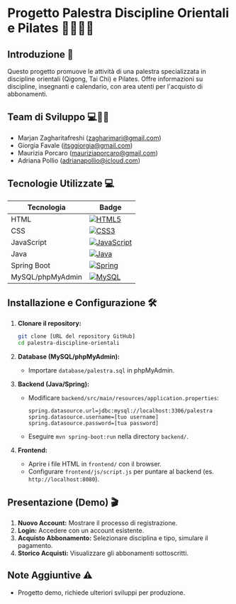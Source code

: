 # Progetto Palestra Discipline Orientali e Pilates 🧘‍♀️🤸‍♂️

## Introduzione 🚀

Questo progetto promuove le attività di una palestra specializzata in discipline orientali (Qigong, Tai Chi) e Pilates. Offre informazioni su discipline, insegnanti e calendario, con area utenti per l'acquisto di abbonamenti.

## Team di Sviluppo ‍💻👩🏻

*   Marjan Zagharitafreshi (zagharimari@gmail.com)
*   Giorgia Favale (itsggiorgia@gmail.com)
*   Maurizia Porcaro (mauriziaporcaro@gmail.com)
*   Adriana Pollio (adrianapollio@icloud.com)


## Tecnologie Utilizzate 💻

| Tecnologia    | Badge                     |
|---------------|---------------------------|
| HTML          | [![HTML5](https://img.shields.io/badge/html5-%23E34F26.svg?style=for-the-badge&logo=html5&logoColor=white)](https://www.w3.org/html/) |
| CSS           | [![CSS3](https://img.shields.io/badge/css3-%231572B6.svg?style=for-the-badge&logo=css3&logoColor=white)](https://www.w3.org/Style/CSS/)|
| JavaScript    | [![JavaScript](https://img.shields.io/badge/javascript-%23323330.svg?style=for-the-badge&logo=javascript&logoColor=%23F7DF1E)](https://www.javascript.com/)|
| Java          | [![Java](https://img.shields.io/badge/java-%23ED8B00.svg?style=for-the-badge&logo=java&logoColor=white)](https://www.java.com/it/)|
| Spring Boot   | [![Spring](https://img.shields.io/badge/spring-%236DB33F.svg?style=for-the-badge&logo=spring&logoColor=white)](https://spring.io/)|
| MySQL/phpMyAdmin | [![MySQL](https://img.shields.io/badge/mysql-%2300f.svg?style=for-the-badge&logo=mysql&logoColor=white)](https://www.mysql.com/) |

## Installazione e Configurazione 🛠️

1.  **Clonare il repository:**
    ```bash
    git clone [URL del repository GitHub]
    cd palestra-discipline-orientali
    ```

2.  **Database (MySQL/phpMyAdmin):**
    *   Importare `database/palestra.sql` in phpMyAdmin.

3.  **Backend (Java/Spring):**
    *   Modificare `backend/src/main/resources/application.properties`:
        ```properties
        spring.datasource.url=jdbc:mysql://localhost:3306/palestra
        spring.datasource.username=[tuo username]
        spring.datasource.password=[tua password]
        ```
    *   Eseguire `mvn spring-boot:run` nella directory `backend/`.

4.  **Frontend:**
    *   Aprire i file HTML in `frontend/` con il browser.
    *   Configurare `frontend/js/script.js` per puntare al backend (es. `http://localhost:8080`).

## Presentazione (Demo) 🎬

1.  **Nuovo Account:** Mostrare il processo di registrazione.
2.  **Login:** Accedere con un account esistente.
3.  **Acquisto Abbonamento:** Selezionare disciplina e tipo, simulare il pagamento.
4.  **Storico Acquisti:** Visualizzare gli abbonamenti sottoscritti.

## Note Aggiuntive ⚠️

*   Progetto demo, richiede ulteriori sviluppi per produzione.

